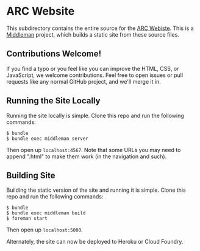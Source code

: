 ARC Website
==============

This subdirectory contains the entire source for the [ARC Webiste](https://gitHub.***REMOVED***/pages/monsoon/arc/). This is a [Middleman](http://middlemanapp.com) project, which builds a static site from these source files.

Contributions Welcome!
----------------------

If you find a typo or you feel like you can improve the HTML, CSS, or JavaScript, we welcome contributions. Feel free to open issues or pull requests like any normal GitHub project, and we'll merge it in.

Running the Site Locally
------------------------

Running the site locally is simple. Clone this repo and run the following commands:

```
$ bundle
$ bundle exec middleman server
```

Then open up `localhost:4567`. Note that some URLs you may need to append ".html" to make them work (in the navigation and such).

Building Site
-------------

Building the static version of the site and running it is simple. Clone this repo and run the following commands:

```
$ bundle
$ bundle exec middleman build
$ foreman start
```

Then open up `localhost:5000`.

Alternately, the site can now be deployed to Heroku or Cloud Foundry.
